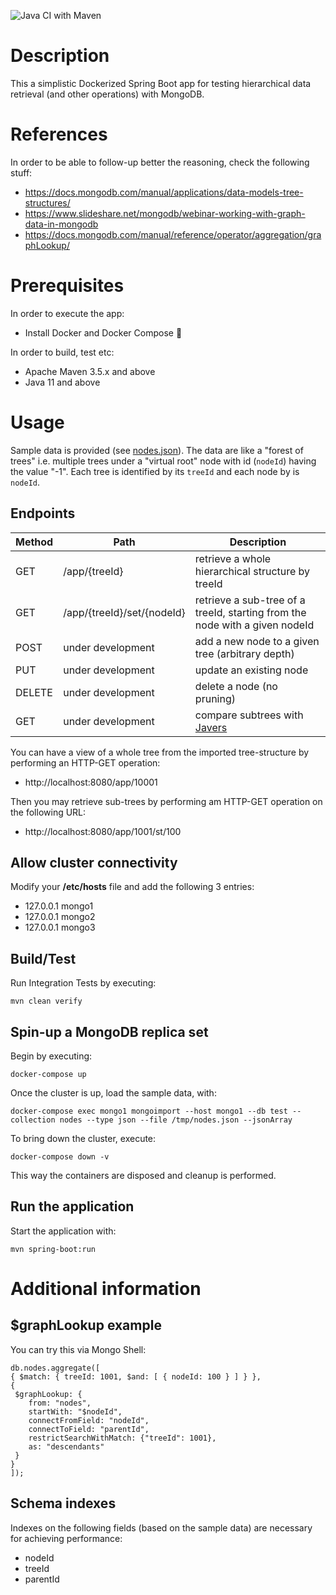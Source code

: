![Java CI with Maven](https://github.com/kmandalas/spring-mongodb-graphlookup/workflows/Java%20CI%20with%20Maven/badge.svg)

# Description
This a simplistic Dockerized Spring Boot app for testing hierarchical data retrieval (and other operations) with MongoDB.

# References
In order to be able to follow-up better the reasoning, check the following stuff:
- https://docs.mongodb.com/manual/applications/data-models-tree-structures/
- https://www.slideshare.net/mongodb/webinar-working-with-graph-data-in-mongodb
- https://docs.mongodb.com/manual/reference/operator/aggregation/graphLookup/

# Prerequisites
In order to execute the app:
- Install Docker and Docker Compose :whale:

In order to build, test etc:
- Apache Maven 3.5.x and above
- Java 11 and above

# Usage
Sample data is provided (see [nodes.json](https://github.com/kmandalas/spring-mongodb-graphlookup/blob/master/mongo-init/data-import/nodes.json)).
The data are like a "forest of trees" i.e. multiple trees under a "virtual root" node with id (`nodeId`) having the value "-1".
Each tree is identified by its `treeId` and each node by is `nodeId`.

## Endpoints 

Method	| Path	| Description
------------- | ------------------------- | ------------- |
GET	| /app/{treeId}	| retrieve a whole hierarchical structure by treeId
GET	| /app/{treeId}/set/{nodeId}	| retrieve a sub-tree of a treeId, starting from the node with a given nodeId
POST | under development | add a new node to a given tree (arbitrary depth)
PUT | under development | update an existing node
DELETE | under development | delete a node (no pruning)
GET | under development | compare subtrees with [Javers](https://javers.org/)

You can have a view of a whole tree from the imported tree-structure by performing an HTTP-GET operation:
- http://localhost:8080/app/10001

Then you may retrieve sub-trees by performing am HTTP-GET operation on the following URL:
- http://localhost:8080/app/1001/st/100


## Allow cluster connectivity
Modify your **/etc/hosts** file and add the following 3 entries:

- 127.0.0.1 mongo1
- 127.0.0.1 mongo2
- 127.0.0.1 mongo3

## Build/Test
Run Integration Tests by executing:
```    
mvn clean verify
```

## Spin-up a MongoDB replica set
Begin by executing:
```
docker-compose up
```

Once the cluster is up, load the sample data, with:
```
docker-compose exec mongo1 mongoimport --host mongo1 --db test --collection nodes --type json --file /tmp/nodes.json --jsonArray
```

To bring down the cluster, execute:
```
docker-compose down -v
```
This way the containers are disposed and cleanup is performed.


## Run the application
Start the application with:
```
mvn spring-boot:run
```
   
# Additional information

## $graphLookup example
You can try this via Mongo Shell:
```
db.nodes.aggregate([ 
{ $match: { treeId: 1001, $and: [ { nodeId: 100 } ] } },
{
 $graphLookup: {
    from: "nodes",
    startWith: "$nodeId",
    connectFromField: "nodeId",
    connectToField: "parentId",
    restrictSearchWithMatch: {"treeId": 1001},
    as: "descendants"
 }
}
]);
```

## Schema indexes
Indexes on the following fields (based on the sample data) are necessary for achieving performance:
- nodeId
- treeId
- parentId
